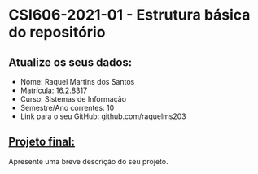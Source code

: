 # **CSI606-2021-01 - Estrutura básica do repositório**

## Atualize os seus dados:

- Nome: Raquel Martins dos Santos
- Matrícula: 16.2.8317
- Curso: Sistemas de Informação
- Semestre/Ano correntes: 10
- Link para o seu GitHub: github.com/raquelms203

## [Projeto final:](./Projeto/README.md) 

Apresente uma breve descrição do seu projeto.

